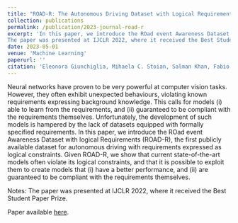 ```yaml
---
title: "ROAD-R: The Autonomous Driving Dataset with Logical Requirements"
collection: publications
permalink: /publication/2023-journal-road-r
excerpt: 'In this paper, we introduce the ROad event Awareness Dataset with logical Requirements (ROAD-R), the first publicly available dataset for autonomous driving with requirements expressed as logical constraints.\
The paper was presented at IJCLR 2022, where it received the Best Student Paper Prize.'
date: 2023-05-01
venue: 'Machine Learning'
paperurl: ''
citation: 'Eleonora Giunchiglia, Mihaela C. Stoian, Salman Khan, Fabio Cuzzolin, Thomas Lukasiewicz. ROAD-R: The Autonomous Driving Dataset with Logical Requirements. Machine Learning, 112, 3261–3291 (2023).'
---
```


Neural networks have proven to be very powerful at computer vision tasks. However, they often exhibit unexpected behaviours, violating known requirements expressing background knowledge. This calls for models (i) able to learn from the requirements, and (ii) guaranteed to be compliant with the requirements themselves. Unfortunately, the development of such models is hampered by the lack of datasets equipped with formally specified requirements. In this paper, we introduce the ROad event Awareness Dataset with logical Requirements (ROAD-R), the first publicly available dataset for autonomous driving with requirements expressed as logical constraints. Given ROAD-R, we show that current state-of-the-art models often violate its logical constraints, and that it is possible to exploit them to create models that (i) have a better performance, and (ii) are guaranteed to be compliant with the requirements themselves. 

Notes: The paper was presented at IJCLR 2022, where it received the Best Student Paper Prize.

Paper available [here](https://arxiv.org/abs/2210.01597).
